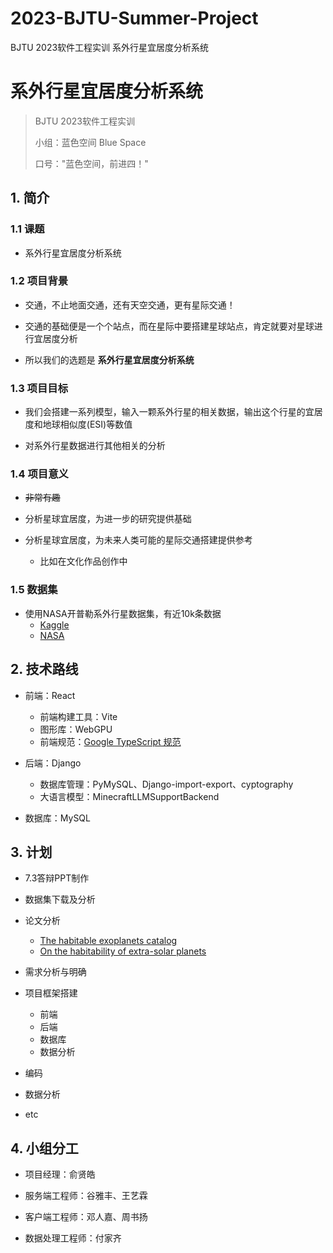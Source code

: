 # 2023-BJTU-Summer-Project
BJTU 2023软件工程实训 系外行星宜居度分析系统

# 系外行星宜居度分析系统

> BJTU 2023软件工程实训
>
> 小组：蓝色空间 Blue Space
>
> 口号："蓝色空间，前进四！"

## 1. 简介

### 1.1 课题

- 系外行星宜居度分析系统

### 1.2 项目背景

- 交通，不止地面交通，还有天空交通，更有星际交通！

- 交通的基础便是一个个站点，而在星际中要搭建星球站点，肯定就要对星球进行宜居度分析

- 所以我们的选题是 **系外行星宜居度分析系统**

### 1.3 项目目标

- 我们会搭建一系列模型，输入一颗系外行星的相关数据，输出这个行星的宜居度和地球相似度(ESI)等数值

- 对系外行星数据进行其他相关的分析

### 1.4 项目意义

- ~~非常有趣~~

- 分析星球宜居度，为进一步的研究提供基础

- 分析星球宜居度，为未来人类可能的星际交通搭建提供参考
  - 比如在文化作品创作中

### 1.5 数据集

- 使用NASA开普勒系外行星数据集，有近10k条数据
  - [Kaggle](www.kaggle.com/datasets/nasa/kepler-exoplanet-search-results)
  - [NASA](https://exoplanetarchive.ipac.caltech.edu/cgi-bin/TblView/nph-tblView?app=ExoTbls&config=PS)

## 2. 技术路线

- 前端：React
  - 前端构建工具：Vite
  - 图形库：WebGPU
  - 前端规范：[Google TypeScript 规范](https://zh-google-styleguide.readthedocs.io/en/latest/google-typescript-styleguide/syntax/#section-3)
  
- 后端：Django
  - 数据库管理：PyMySQL、Django-import-export、cyptography
  - 大语言模型：MinecraftLLMSupportBackend

- 数据库：MySQL

## 3. 计划

- 7.3答辩PPT制作

- 数据集下载及分析

- 论文分析
  - [The habitable exoplanets catalog](https://phl.upr.edu/projects/habitable-exoplanets-catalog)
  - [On the habitability of extra-solar planets](http://115.27.245.27/_tsf/00/0E/EJvQn2qeyqq2.pdf)

- 需求分析与明确

- 项目框架搭建
  - 前端
  - 后端
  - 数据库
  - 数据分析

- 编码

- 数据分析

- etc

## 4. 小组分工

- 项目经理：俞贤皓

- 服务端工程师：谷雅丰、王艺霖

- 客户端工程师：邓人嘉、周书扬

- 数据处理工程师：付家齐
